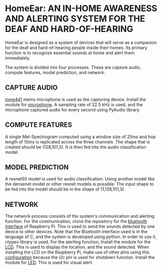 # HomeEar: AN IN-HOME AWARENESS AND ALERTING SYSTEM FOR THE DEAF AND HARD-OF-HEARING

HomeEar is designed as a system of devices that will serve as a companion for the deaf and hard-of-hearing people inside their homes. Its primary function is to recognize essential sounds at home and alert them immediately. 

The system is divided into four processes. These are capture audio, compute features, model prediction, and network.

## CAPTURE AUDIO
  [inmp441](https://makersportal.com/shop/i2s-mems-microphone-for-raspberry-pi-inmp441) mems microphone is used as the capturing device. Install the module for [microphone](https://makersportal.com/blog/recording-stereo-audio-on-a-raspberry-pi). A sampling rate of 22.5 kHz is used, and the microphone captured audio for every second using PyAudio library.
  
## COMPUTE FEATURES
  A single Mel-Spectrogram computed using a window size of 25ms and hop length of 10ms is replicated across the three channels. The shape that is created should be (128,101,3). It is then fed into the audio classification model. 
  
## MODEL PREDICTION
  A resnet50 model is used for audio classification. Using another model like the densenet model or other resnet models is possible. The input shape to be fed into the model should be in the shape of (1,128,101,3). 

## NETWORK
  The network process consists of the system's communication and alerting function. For the communication, clone the repository for the [bluetooth interface](https://github.com/petzval/btferret) of Raspberry Pi. This is used to send the sounds detected by one device to other devices. Note that the Bluetooth interface used is in the language of C, and the system is developed using python. In order to use it, ctypes library is used. For the alerting function, Install the module for the [LCD](https://github.com/WuSiYu/python-i2clcd). This is used to display the location, and the sound detected. When installing the LCD on the Raspberry Pi, make use of other pins using this [configuration](https://www.instructables.com/Raspberry-PI-Multiple-I2c-Devices/) because the i2c pin is used for shutdown function. Install the module for [LED](https://learn.adafruit.com/neopixels-on-raspberry-pi/python-usage). This is used for visual alert.

